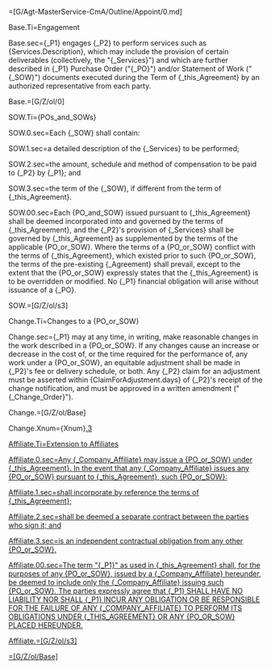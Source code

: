 =[G/Agt-MasterService-CmA/Outline/Appoint/0.md]

Base.Ti=Engagement

Base.sec={_P1} engages {_P2} to perform services such as {Services.Description}, which may include the provision of certain deliverables (collectively, the "{_Services}") and which are further described in {_P1} Purchase Order ("{_PO}") and/or Statement of Work ("{_SOW}") documents executed during the Term of {_this_Agreement} by an authorized representative from each party.

Base.=[G/Z/ol/0]

SOW.Ti={POs_and_SOWs}

SOW.0.sec=Each {_SOW} shall contain:

SOW.1.sec=a detailed description of the {_Services} to be performed;

SOW.2.sec=the amount, schedule and method of compensation to be paid to {_P2} by {_P1}; and

SOW.3.sec=the term of the {_SOW}, if different from the term of {_this_Agreement}.

SOW.00.sec=Each {PO_and_SOW} issued pursuant to {_this_Agreement} shall be deemed incorporated into and governed by the terms of {_this_Agreement}, and the {_P2}'s provision of {_Services} shall be governed by {_this_Agreement} as supplemented by the terms of the applicable {PO_or_SOW}. Where the terms of a {PO_or_SOW} conflict with the terms of {_this_Agreement}, which existed prior to such {PO_or_SOW}, the terms of the pre-existing {_Agreement} shall prevail, except to the extent that the {PO_or_SOW} expressly states that the {_this_Agreement} is to be overridden or modified. No {_P1} financial obligation will arise without issuance of a {_PO}.

SOW.=[G/Z/ol/s3]

Change.Ti=Changes to a {PO_or_SOW}

Change.sec={_P1} may at any time, in writing, make reasonable changes in the work described in a {PO_or_SOW}. If any changes cause an increase or decrease in the cost of, or the time required for the performance of, any work under a {PO_or_SOW}, an equitable adjustment shall be made in {_P2}'s fee or delivery schedule, or both. Any {_P2} claim for an adjustment must be asserted within {ClaimForAdjustment.days} of {_P2}'s receipt of the change notification, and must be approved in a written amendment ("{_Change_Order}").

Change.=[G/Z/ol/Base]

Change.Xnum={Xnum}<a href="#MSA.Annex.Appoint.Change.Sec" class="xref">.3

Affiliate.Ti=Extension to Affiliates

Affiliate.0.sec=Any {_Company_Affiliate} may issue a {PO_or_SOW} under {_this_Agreement}. In the event that any {_Company_Affiliate} issues any {PO_or_SOW} pursuant to {_this_Agreement}, such {PO_or_SOW}:

Affiliate.1.sec=shall incorporate by reference the terms of {_this_Agreement};

Affiliate.2.sec=shall be deemed a separate contract between the parties who sign it; and

Affiliate.3.sec=is an independent contractual obligation from any other {PO_or_SOW}.

Affiliate.00.sec=The term "{_P1}" as used in {_this_Agreement} shall, for the purposes of any {PO_or_SOW}, issued by a {_Company_Affiliate} hereunder, be deemed to include only the {_Company_Affiliate} issuing such {PO_or_SOW}. The parties expressly agree that <span style="text-transform: uppercase">{_P1} shall have no liability nor shall {_P1} incur any obligation or be responsible for the failure of any {_Company_Affiliate} to perform its obligations under {_this_Agreement} or any {PO_or_SOW} placed hereunder</span>.

Affiliate.=[G/Z/ol/s3]

=[G/Z/ol/Base]
